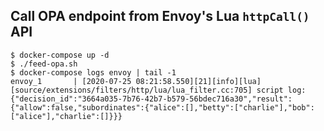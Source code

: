 ## Call OPA endpoint from Envoy's Lua `httpCall()` API

```
$ docker-compose up -d
$ ./feed-opa.sh
$ docker-compose logs envoy | tail -1
envoy_1       | [2020-07-25 08:21:58.550][21][info][lua] [source/extensions/filters/http/lua/lua_filter.cc:705] script log: {"decision_id":"3664a035-7b76-42b7-b579-56bdec716a30","result":{"allow":false,"subordinates":{"alice":[],"betty":["charlie"],"bob":["alice"],"charlie":[]}}}
```
